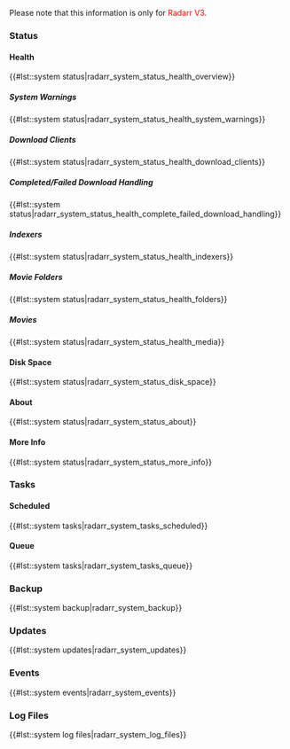 Please note that this information is only for
<span style="color:#ff0000">Radarr V3</span>.

### Status

#### Health

{{\#lst::system status|radarr\_system\_status\_health\_overview}}

##### System Warnings

{{\#lst::system
status|radarr\_system\_status\_health\_system\_warnings}}

##### Download Clients

{{\#lst::system
status|radarr\_system\_status\_health\_download\_clients}}

##### Completed/Failed Download Handling

{{\#lst::system
status|radarr\_system\_status\_health\_complete\_failed\_download\_handling}}

##### Indexers

{{\#lst::system status|radarr\_system\_status\_health\_indexers}}

##### Movie Folders

{{\#lst::system status|radarr\_system\_status\_health\_folders}}

##### Movies

{{\#lst::system status|radarr\_system\_status\_health\_media}}

#### Disk Space

{{\#lst::system status|radarr\_system\_status\_disk\_space}}

#### About

{{\#lst::system status|radarr\_system\_status\_about}}

#### More Info

{{\#lst::system status|radarr\_system\_status\_more\_info}}

### Tasks

#### Scheduled

{{\#lst::system tasks|radarr\_system\_tasks\_scheduled}}

#### Queue

{{\#lst::system tasks|radarr\_system\_tasks\_queue}}

### Backup

{{\#lst::system backup|radarr\_system\_backup}}

### Updates

{{\#lst::system updates|radarr\_system\_updates}}

### Events

{{\#lst::system events|radarr\_system\_events}}

### Log Files

{{\#lst::system log files|radarr\_system\_log\_files}}
